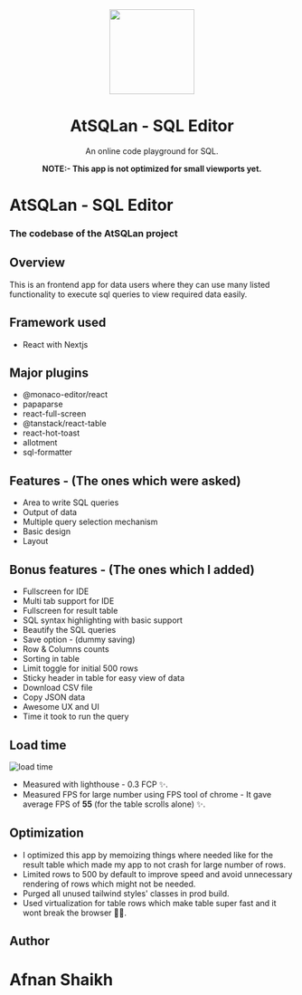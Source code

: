 <div align="center">
  <img width="150px" src="https://atlan.com/img/atlan-blue.svg"/>
    <h1>AtSQLan - SQL Editor</h1>

  <p>An online code playground for SQL.</p>
  <p><b>NOTE:- This app is not optimized for small viewports yet.</b></p>
</div>

# AtSQLan - SQL Editor

### The codebase of the AtSQLan project

## Overview

This is an frontend app for data users where they can use many listed functionality to execute sql queries to view required data easily.

## Framework used

- React with Nextjs

## Major plugins

- @monaco-editor/react
- papaparse
- react-full-screen
- @tanstack/react-table
- react-hot-toast
- allotment
- sql-formatter

## Features - (The ones which were asked)

- Area to write SQL queries
- Output of data
- Multiple query selection mechanism
- Basic design
- Layout

## Bonus features - (The ones which I added)

- Fullscreen for IDE
- Multi tab support for IDE
- Fullscreen for result table
- SQL syntax highlighting with basic support
- Beautify the SQL queries
- Save option - (dummy saving)
- Row & Columns counts
- Sorting in table
- Limit toggle for initial 500 rows
- Sticky header in table for easy view of data
- Download CSV file
- Copy JSON data
- Awesome UX and UI
- Time it took to run the query

## Load time

![load time](https://user-images.githubusercontent.com/48408572/193761132-df2a0cfe-3c8a-426d-97e2-d4388bd06b89.png)

- Measured with lighthouse - 0.3 FCP ✨.
- Measured FPS for large number using FPS tool of chrome - It gave average FPS of **55** (for the table scrolls alone) ✨.

## Optimization

- I optimized this app by memoizing things where needed like for the result table which made my app to not crash for large number of rows.
- Limited rows to 500 by default to improve speed and avoid unnecessary rendering of rows which might not be needed.
- Purged all unused tailwind styles' classes in prod build.
- Used virtualization for table rows which make table super fast and it wont break the browser 🚀✨.

## Author

# Afnan Shaikh
